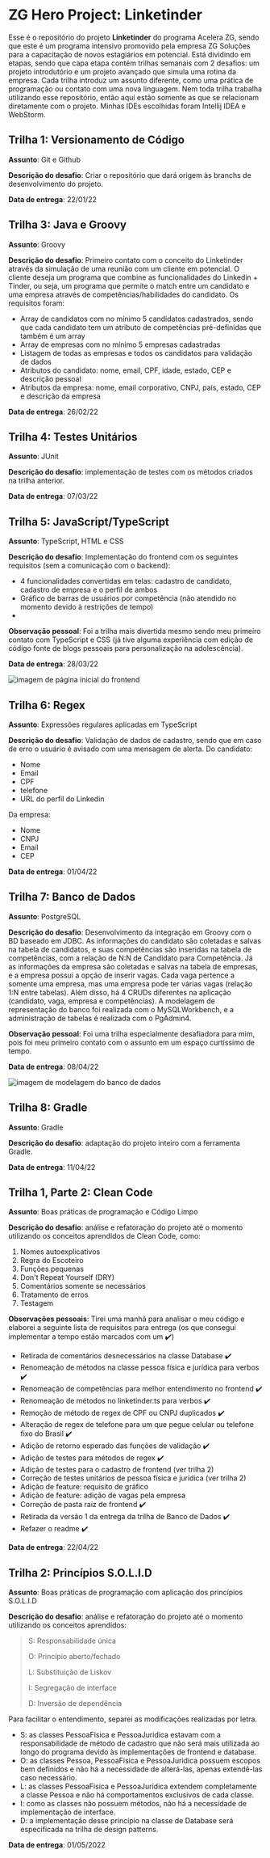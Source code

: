 # ZG Hero Project: Linketinder

Esse é o repositório do projeto **Linketinder** do programa Acelera ZG, sendo que este é um programa intensivo promovido pela empresa ZG Soluções para a capacitação de novos estagiários em potencial.
Está dividindo em etapas, sendo que capa etapa contém trilhas semanais com 2 desafios: um projeto introdutório e um projeto avançado que simula uma rotina da empresa. Cada trilha introduz um assunto diferente, como uma prática de programação ou contato com uma nova linguagem. 
Nem toda trilha trabalha utilizando esse repositório, então aqui estão somente as que se relacionam diretamente com o projeto.
Minhas IDEs escolhidas foram Intellij IDEA e WebStorm.

## Trilha 1: Versionamento de Código
**Assunto**: Git e Github

**Descrição do desafio**: Criar o repositório que dará origem às branchs de desenvolvimento do projeto.

**Data de entrega**: 22/01/22

## Trilha 3: Java e Groovy
**Assunto**: Groovy

**Descrição do desafio**: Primeiro contato com o conceito do Linketinder através da simulação de uma reunião com um cliente em potencial. O cliente deseja um programa que combine as funcionalidades do Linkedin + Tinder, ou seja, um programa que permite o match entre um candidato e uma empresa através de competências/habilidades do candidato. 
Os requisitos foram:
- Array de candidatos com no mínimo 5 candidatos cadastrados, sendo que cada candidato tem um atributo de competências pré-definidas que também é um array
- Array de empresas com no mínimo 5 empresas cadastradas
- Listagem de todas as empresas e todos os candidatos para validação de dados
- Atributos do candidato: nome, email, CPF, idade, estado, CEP e descrição pessoal
- Atributos da empresa: nome, email corporativo, CNPJ, país, estado, CEP e descrição  da empresa

**Data de entrega**: 26/02/22

 ## Trilha 4: Testes Unitários
 **Assunto**: JUnit
 
 **Descrição do desafio**: implementação de testes com os métodos criados na trilha anterior.
 
 **Data de entrega**: 07/03/22

## Trilha 5: JavaScript/TypeScript
**Assunto**: TypeScript, HTML e CSS

**Descrição do desafio**: Implementação do frontend com os seguintes requisitos (sem a comunicação com o backend):
- 4 funcionalidades convertidas em telas: cadastro de candidato, cadastro de empresa e o perfil de ambos
- Gráfico de barras de usuários por competência (não atendido no momento devido à restrições de tempo)
- 
**Observação pessoal**: Foi a trilha mais divertida mesmo sendo meu primeiro contato com TypeScript e CSS (já tive alguma experiência com edição de código fonte de blogs pessoais para personalização na adolescência).

**Data de entrega**: 28/03/22

![imagem de página inicial do frontend](/Frontend/linketinder-frontend-pagina-inicial.png)

## Trilha 6: Regex
**Assunto**: Expressões regulares aplicadas em TypeScript

**Descrição do desafio**: Validação de dados de cadastro, sendo que em caso de erro o usuário é avisado com uma mensagem de alerta.
Do candidato:
- Nome
- Email
- CPF
- telefone
- URL do perfil do Linkedin

Da empresa:
- Nome
- CNPJ
- Email
- CEP

**Data de entrega**: 01/04/22

## Trilha 7: Banco de Dados
**Assunto**: PostgreSQL

**Descrição do desafio**: Desenvolvimento da integração em Groovy com o BD baseado em JDBC. As informações do candidato são coletadas e salvas na tabela de candidatos, e suas competências são inseridas na tabela de competências, com a relação de N:N de Candidato para Competência.
Já as informações da empresa são coletadas e salvas na tabela de empresas, e a empresa possui a opção de inserir vagas. Cada vaga pertence a somente uma empresa, mas uma empresa pode ter várias vagas (relação 1:N entre tabelas).
Além disso, há 4 CRUDs diferentes na aplicação (candidato, vaga, empresa e competências).
A modelagem de representação do banco foi realizada com o MySQLWorkbench, e a administração de tabelas é realizada com o PgAdmin4.

**Observação pessoal**: Foi uma trilha especialmente desafiadora para mim, pois foi meu primeiro contato com o assunto em um espaço curtíssimo de tempo.

**Data de entrega**: 08/04/22


![imagem de modelagem do banco de dados](Database/modelo_db_v2.png)

## Trilha 8: Gradle
**Assunto**: Gradle

**Descrição do desafio**: adaptação do projeto inteiro com a ferramenta Gradle.

**Data de entrega**: 11/04/22

## Trilha 1, Parte 2: Clean Code
**Assunto**: Boas práticas de programação e Código Limpo

**Descrição do desafio**: análise e refatoração do projeto até o momento utilizando os conceitos aprendidos de Clean Code, como:
1. Nomes autoexplicativos
2. Regra do Escoteiro
3. Funções pequenas
4. Don't Repeat Yourself (DRY)
5. Comentários somente se necessários
6. Tratamento de erros
7. Testagem

**Observações pessoais**: Tirei uma manhã para analisar o meu código e elaborei a seguinte lista de requisitos para entrega (os que consegui implementar a tempo estão marcados com um ✔️)
- Retirada de comentários desnecessários na classe Database ✔️
- Renomeação de métodos na classe pessoa física e jurídica para verbos ✔️
- Renomeação de competências para melhor entendimento no frontend ✔️
- Renomeação de métodos no linketinder.ts para verbos ✔️
- Remoção de método de regex de CPF ou CNPJ duplicados ✔️
- Alteração de regex de telefone para um que pegue celular ou telefone fixo do Brasil ✔️
- Adição de retorno esperado das funções de validação ✔️
- Adição de testes para métodos de regex ✔️
- Adição de testes para o cadastro de frontend (ver trilha 2)
- Correção de testes unitários de pessoa física e jurídica (ver trilha 2)
- Adição de feature: requisito de gráfico
- Adição de feature: adição de vagas pela empresa
- Correção de pasta raiz de frontend ✔️
- Retirada da versão 1 da entrega da trilha de Banco de Dados ✔️
- Refazer o readme ✔️

**Data de entrega**: 22/04/22

## Trilha 2: Princípios S.O.L.I.D
**Assunto**: Boas práticas de programação com aplicação dos princípios S.O.L.I.D

**Descrição do desafio**: análise e refatoração do projeto até o momento utilizando os conceitos aprendidos:

>S: Responsabilidade única
>
>O: Princípio aberto/fechado
>
>L: Substituição de Liskov
>
>I: Segregação de interface
>
>D: Inversão de dependência

Para facilitar o entendimento, separei as modificações realizadas por letra.
- S: as classes PessoaFisica e PessoaJuridica estavam com a responsabilidade de método de cadastro que não será mais utilizada ao longo do programa devido às implementações de frontend e database.
- O: as classes Pessoa, PessoaFisica e PessoaJuridica possuem escopos bem definidos e não há a necessidade de alterá-las, apenas extendê-las caso necessário.
- L: as classes PessoaFisica e PessoaJuridica extendem completamente a classe Pessoa e não há comportamentos exclusivos de cada classe.
- I: como as classes não possuem métodos, não há a necessidade de implementação de interface.
- D: a implementação desse princípio na classe de Database será especificada na trilha de design patterns. 

**Data de entrega**: 01/05/2022
